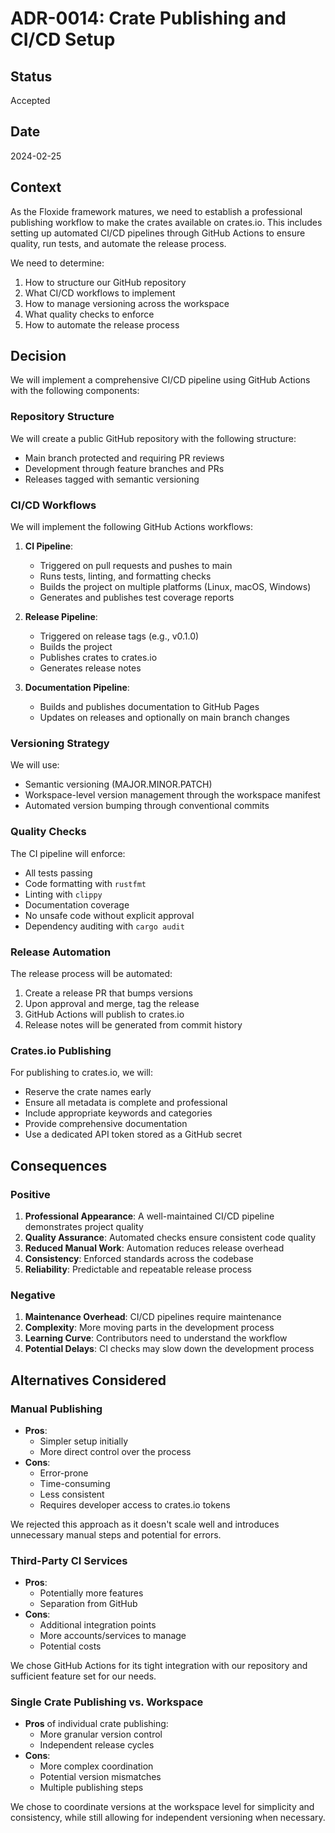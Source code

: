 # ADR-0014: Crate Publishing and CI/CD Setup

## Status

Accepted

## Date

2024-02-25

## Context

As the Floxide framework matures, we need to establish a professional publishing workflow to make the crates available on crates.io. This includes setting up automated CI/CD pipelines through GitHub Actions to ensure quality, run tests, and automate the release process.

We need to determine:

1. How to structure our GitHub repository
2. What CI/CD workflows to implement
3. How to manage versioning across the workspace
4. What quality checks to enforce
5. How to automate the release process

## Decision

We will implement a comprehensive CI/CD pipeline using GitHub Actions with the following components:

### Repository Structure

We will create a public GitHub repository with the following structure:

- Main branch protected and requiring PR reviews
- Development through feature branches and PRs
- Releases tagged with semantic versioning

### CI/CD Workflows

We will implement the following GitHub Actions workflows:

1. **CI Pipeline**:

   - Triggered on pull requests and pushes to main
   - Runs tests, linting, and formatting checks
   - Builds the project on multiple platforms (Linux, macOS, Windows)
   - Generates and publishes test coverage reports

2. **Release Pipeline**:

   - Triggered on release tags (e.g., v0.1.0)
   - Builds the project
   - Publishes crates to crates.io
   - Generates release notes

3. **Documentation Pipeline**:
   - Builds and publishes documentation to GitHub Pages
   - Updates on releases and optionally on main branch changes

### Versioning Strategy

We will use:

- Semantic versioning (MAJOR.MINOR.PATCH)
- Workspace-level version management through the workspace manifest
- Automated version bumping through conventional commits

### Quality Checks

The CI pipeline will enforce:

- All tests passing
- Code formatting with `rustfmt`
- Linting with `clippy`
- Documentation coverage
- No unsafe code without explicit approval
- Dependency auditing with `cargo audit`

### Release Automation

The release process will be automated:

1. Create a release PR that bumps versions
2. Upon approval and merge, tag the release
3. GitHub Actions will publish to crates.io
4. Release notes will be generated from commit history

### Crates.io Publishing

For publishing to crates.io, we will:

- Reserve the crate names early
- Ensure all metadata is complete and professional
- Include appropriate keywords and categories
- Provide comprehensive documentation
- Use a dedicated API token stored as a GitHub secret

## Consequences

### Positive

1. **Professional Appearance**: A well-maintained CI/CD pipeline demonstrates project quality
2. **Quality Assurance**: Automated checks ensure consistent code quality
3. **Reduced Manual Work**: Automation reduces release overhead
4. **Consistency**: Enforced standards across the codebase
5. **Reliability**: Predictable and repeatable release process

### Negative

1. **Maintenance Overhead**: CI/CD pipelines require maintenance
2. **Complexity**: More moving parts in the development process
3. **Learning Curve**: Contributors need to understand the workflow
4. **Potential Delays**: CI checks may slow down the development process

## Alternatives Considered

### Manual Publishing

- **Pros**:
  - Simpler setup initially
  - More direct control over the process
- **Cons**:
  - Error-prone
  - Time-consuming
  - Less consistent
  - Requires developer access to crates.io tokens

We rejected this approach as it doesn't scale well and introduces unnecessary manual steps and potential for errors.

### Third-Party CI Services

- **Pros**:
  - Potentially more features
  - Separation from GitHub
- **Cons**:
  - Additional integration points
  - More accounts/services to manage
  - Potential costs

We chose GitHub Actions for its tight integration with our repository and sufficient feature set for our needs.

### Single Crate Publishing vs. Workspace

- **Pros** of individual crate publishing:
  - More granular version control
  - Independent release cycles
- **Cons**:
  - More complex coordination
  - Potential version mismatches
  - Multiple publishing steps

We chose to coordinate versions at the workspace level for simplicity and consistency, while still allowing for independent versioning when necessary.
